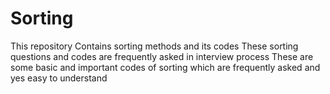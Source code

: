 # Sorting
This repository Contains sorting methods and its codes
These  sorting questions and codes are  frequently asked in interview process 
These are some basic and important codes of sorting which are frequently asked and yes easy to understand
